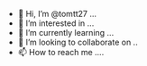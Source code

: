 - 👋 Hi, I’m @tomtt27 ...
- 👀 I’m interested in ...
- 🌱 I’m currently learning ...
- 💞️ I’m looking to collaborate on ..
- 📫 How to reach me ....

<!---
tomtt27/tomtt27 is a ✨ special ✨ repository because its `README.md` (this file) appears on your GitHub profile.
You can click the Preview link to take a look at your changes.
--->
